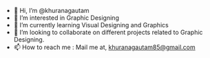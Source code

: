 - 👋 Hi, I’m @khuranagautam
- 👀 I’m interested in Graphic Designing
- 🌱 I’m currently learning Visual Designing and Graphics
- 💞️ I’m looking to collaborate on different projects related to Graphic Designing.
- 📫 How to reach me : Mail me at, khuranagautam85@gmail.com

<!---
khuranagautam/khuranagautam is a ✨ special ✨ repository because its `README.md` (this file) appears on your GitHub profile.
You can click the Preview link to take a look at your changes.
--->
